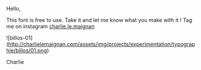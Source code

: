 Hello,

This font is free to use. 
Take it and let me know what you make with it !
Tag me on instagram [charlie.le.maignan](https://www.instagram.com/charlie.le.maignan/)

![billos-01]
(http://charlielemaignan.com/assets/img/projects/experimentation/typographie/billos/01.png)

Charlie
